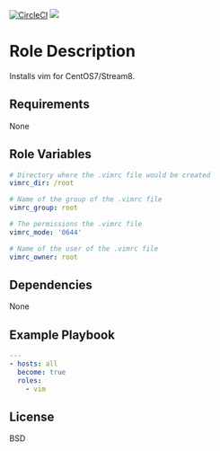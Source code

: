 [![CircleCI](https://circleci.com/gh/ansible-roles-mamono210/vim/tree/main.svg?style=svg)](https://circleci.com/gh/ansible-roles-mamono210/vim/tree/main)
[![](https://github.com/ansible-roles-matsumura/vim/workflows/build/badge.svg)](https://github.com/ansible-roles-matsumura/vim/actions?query=workflow%3Abuild)

Role Description
=========

Installs vim for CentOS7/Stream8.

Requirements
------------

None

Role Variables
--------------

```YAML
# Directory where the .vimrc file would be created
vimrc_dir: /root

# Name of the group of the .vimrc file
vimrc_group: root

# The permissions the .vimrc file
vimrc_mode: '0644'

# Name of the user of the .vimrc file
vimrc_owner: root
```

Dependencies
------------

None

Example Playbook
----------------

```YAML
---
- hosts: all
  become: true
  roles:
    - vim
```

License
-------

BSD
